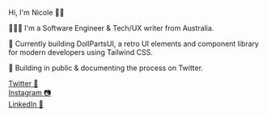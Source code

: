 Hi, I'm Nicole 👋🏻

👩🏻‍💻 I'm a Software Engineer & Tech/UX writer from Australia.

📼 Currently building DollPartsUI, a retro UI elements and component library for modern developers using Tailwind CSS.

💾 Building in public & documenting the process on Twitter. 



[Twitter 🪩](https://twitter.com/msnicolegeorge_) <br/> 
[Instagram 📷](https://www.instagram.com/msnicolegeorge/) <br/>
[LinkedIn 📠](https://www.linkedin.com/in/nicolemariageorge/) <br/>



